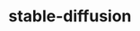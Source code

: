 # stable-diffusion

<!-- 1. Download `vocab.json` and `merges.txt` from https://huggingface.co/CompVis/stable-diffusion-v1-4/tree/main/tokenizer and save them in the `data` folder
2. Download `inkpunk-diffusion-v1.ckpt` from https://huggingface.co/Envvi/Inkpunk-Diffusion/tree/main and save it in the `data` folder -->
